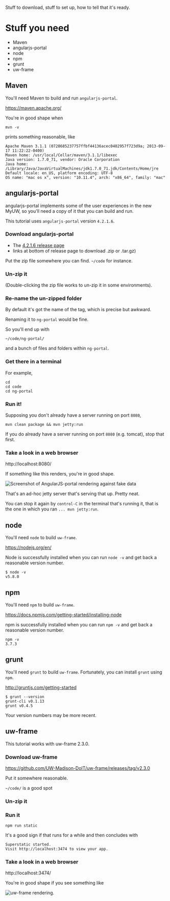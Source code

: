Stuff to download, stuff to set up, how to tell that it's ready.

# Stuff you need

 * Maven
 * angularjs-portal
 * node
 * npm
 * grunt
 * uw-frame

## Maven

You'll need Maven to build and run `angularjs-portal`.

https://maven.apache.org/

You're in good shape when

```
mvn -v
```

prints something reasonable, like

```
Apache Maven 3.1.1 (0728685237757ffbf44136acec0402957f723d9a; 2013-09-17 11:22:22-0400)
Maven home: /usr/local/Cellar/maven/3.1.1/libexec
Java version: 1.7.0_71, vendor: Oracle Corporation
Java home: /Library/Java/JavaVirtualMachines/jdk1.7.0_71.jdk/Contents/Home/jre
Default locale: en_US, platform encoding: UTF-8
OS name: "mac os x", version: "10.11.4", arch: "x86_64", family: "mac"
```

## angularjs-portal

angularjs-portal implements some of the user experiences in the new MyUW, so you'll need a copy of it that you can build and run.

This tutorial uses `angularjs-portal` version `4.2.1.6`.

### Download angularjs-portal 

* The [4.2.1.6 release page](https://github.com/UW-Madison-DoIT/angularjs-portal/releases/tag/angularjs-portal-parent-4.2.1.6)
* links at bottom of release page to download .zip or .tar.gz)

Put the zip file somewhere you can find. `~/code` for instance.

### Un-zip it 

(Double-clicking the zip file works to un-zip it in some environments).

### Re-name the un-zipped folder

By default it's got the name of the tag, which is precise but awkward.

Renaming it to `ng-portal` would be fine.

So you'll end up with

`~/code/ng-portal/`

and a bunch of files and folders within `ng-portal`.

### Get there in a terminal

For example,

```
cd 
cd code
cd ng-portal
```

### Run it!

Supposing you don't already have a server running on port `8080`, 

```
mvn clean package && mvn jetty:run
```

If you do already have a server running on port `8080` (e.g. tomcat), stop that first.

### Take a look in a web browser

http://localhost:8080/

If something like this renders, you're in good shape.

![Screenshot of AngularJS-portal rendering against fake data](http://goo.gl/QcdXkO)

That's an ad-hoc jetty server that's serving that up. Pretty neat.

You can stop it again by `control-C` in the terminal that's running it, that is the one in which you ran `... mvn jetty:run`.

## node

You'll need `node` to build `uw-frame`.

https://nodejs.org/en/

Node is successfully installed when you can run `node -v` and get back a reasonable version number.

```
$ node -v
v5.8.0
```

## npm

You'll need `npm` to build `uw-frame`.

https://docs.npmjs.com/getting-started/installing-node

npm is successfully installed when you can run `npm -v` and get back a reasonable version number.

``` 
npm -v
3.7.3
```

## grunt

You'll need `grunt` to build `uw-frame`. Fortunately, you can install `grunt` using `npm`.

http://gruntjs.com/getting-started

```
$ grunt --version
grunt-cli v0.1.13
grunt v0.4.5
```

Your version numbers may be more recent.

## uw-frame

This tutorial works with uw-frame 2.3.0.

### Download uw-frame

https://github.com/UW-Madison-DoIT/uw-frame/releases/tag/v2.3.0

Put it somewhere reasonable.

`~/code/` is a good spot

### Un-zip it

### Run it

```
npm run static
```

It's a good sign if that runs for a while and then concludes with

```
Superstatic started.
Visit http://localhost:3474 to view your app.
```

### Take a look in a web browser

http://localhost:3474/

You're in good shape if you see something like

![uw-frame rendering](http://goo.gl/eDBxk6).
